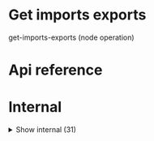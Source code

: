 # Get imports exports

get-imports-exports (node operation)



# Api reference

# Internal

<details><summary>Show internal (31)</summary>
  
  # calculatePackageJsonDependencies()

Calculates new packageJson dependencies object based on imports found in the whole operation.

For monorepo modules, uses the version inside its packagejson (Uses the database to obtain the package.json)

Generated packages are not added to dependencies. Instead a sensible config prop is added to state that this operation only works within a monorepo since it has generated operation deps that are not on the npm registry

For external modules, uses the version that was already present in dependencies, or uses "*"

Also keeps the dependencies that were already there, nothing is removed.


| Input      |    |    |
| ---------- | -- | -- |
| dependencies (optional) | `PackageInfoObject` | Current dependencies object in your operation |,| imports | `Creation<TsImport>`[] | All imports found in your operation |,| packageJsons | `PackageJson`[] | All package-json's in your monorepo |,| operationName | string |  |
| **Output** | { newDependencies: {  }, <br />hasGeneratedDependencies: boolean, <br /> }   |    |



## findAndWriteImportsExports()

takes an operation base path and finds all imports and exports in all the files, and writes it to the ts-imports/ts-exports indexes

NB: has a side effect: it also updates the package.json to include all needed dependencies.


| Input      |    |    |
| ---------- | -- | -- |
| operationBasePath | string |  |,| manualProjectRoot (optional) | string | Manual project root of the operation where the imports and exports needs to be detected and written to database |
| **Output** |    |    |



## getDefaultSymbolType()

gets type of a symbol and if the type has a generic, without recursing.


| Input      |    |    |
| ---------- | -- | -- |
| - | | |
| **Output** | { type: type / value, <br />hasGeneric?: boolean, <br /> }   |    |



## getExportSpecifierNames()

| Input      |    |    |
| ---------- | -- | -- |
| - | | |
| **Output** |    |    |



## getExportSymbolTypeRecursive()

gets type of exportSymbols. recurses if it's an exportsymbol

TODO: NB: exports that come from a destructured initialiser aren't found! fix it


| Input      |    |    |
| ---------- | -- | -- |
| - | | |
| **Output** | { type: type / value, <br />hasGeneric?: boolean, <br /> }   |    |



## getImportSpecifiersWithNames()

get the ImportSpecifier(s) of with a certain name.


| Input      |    |    |
| ---------- | -- | -- |
| - | | |
| **Output** |    |    |



## getImportsExportsTest()

| Input      |    |    |
| ---------- | -- | -- |
| - | | |
| **Output** |    |    |



## getImportsExports()

Uses ts-morph to get all exports inside all files in a project or an array of source files.
Doesn't use index, it actually looks in all files except index,
so some of them may not be exported from the package itself depending on your indexing strategy!


| Input      |    |    |
| ---------- | -- | -- |
| - | | |
| **Output** |    |    |



## getPackageNameFromAbsoluteImport()

parses the absolute import name into the actual package name

- removes internal navigation in the package (everything after the package name)
- assumes packages don't have slashes in their names, execpt that it takes into account scoped packages (e.g. `@company/package`)
- removes things that come before any column (`:`) e.g. `node:fs` becomes `fs`


| Input      |    |    |
| ---------- | -- | -- |
| absoluteImportName | string |  |
| **Output** |    |    |



## getSymbolTypeDeclarations()

| Input      |    |    |
| ---------- | -- | -- |
| - | | |
| **Output** | {  }[]   |    |



## getTypeFromImportSpecifierRecursive()

Recursive function that gets the type specifier from an import specifier


| Input      |    |    |
| ---------- | -- | -- |
| - | | |
| **Output** | { type: type / value, <br />hasGeneric?: boolean, <br /> }   |    |



## isAbsoluteImportBuiltin()

returns true if the absolute import is built in into node


| Input      |    |    |
| ---------- | -- | -- |
| absoluteImportName | string |  |
| **Output** |    |    |



## isAbsoluteImport()

| Input      |    |    |
| ---------- | -- | -- |
| - | | |
| **Output** | {  }   |    |



## isImportFromOptionalFile()

returns true if the import was found in an optional file, e.g. this import is not always included in the bundle, so should not be a dependency


| Input      |    |    |
| ---------- | -- | -- |
| tsImport | `Creation<TsImport>` |  |
| **Output** | {  }   |    |



## writeResult()

| Input      |    |    |
| ---------- | -- | -- |
| options | { operationName: string, <br />success: boolean, <br />message: string, <br />manualProjectRoot?: string, <br /> } |  |
| **Output** |    |    |



## 📄 calculatePackageJsonDependencies (exported const)

Calculates new packageJson dependencies object based on imports found in the whole operation.

For monorepo modules, uses the version inside its packagejson (Uses the database to obtain the package.json)

Generated packages are not added to dependencies. Instead a sensible config prop is added to state that this operation only works within a monorepo since it has generated operation deps that are not on the npm registry

For external modules, uses the version that was already present in dependencies, or uses "*"

Also keeps the dependencies that were already there, nothing is removed.


## 📄 findAndWriteImportsExports (exported const)

takes an operation base path and finds all imports and exports in all the files, and writes it to the ts-imports/ts-exports indexes

NB: has a side effect: it also updates the package.json to include all needed dependencies.


## 📄 getDefaultSymbolType (exported const)

gets type of a symbol and if the type has a generic, without recursing.


## 📄 getExportSpecifierNames (exported const)

## 📄 getExportSymbolTypeRecursive (exported const)

gets type of exportSymbols. recurses if it's an exportsymbol

TODO: NB: exports that come from a destructured initialiser aren't found! fix it


## 📄 getImportSpecifiersWithNames (exported const)

get the ImportSpecifier(s) of with a certain name.


## 📄 getImportsExportsTest (exported const)

## 📄 getImportsExports (exported const)

Uses ts-morph to get all exports inside all files in a project or an array of source files.
Doesn't use index, it actually looks in all files except index,
so some of them may not be exported from the package itself depending on your indexing strategy!


## 📄 getPackageNameFromAbsoluteImport (exported const)

parses the absolute import name into the actual package name

- removes internal navigation in the package (everything after the package name)
- assumes packages don't have slashes in their names, execpt that it takes into account scoped packages (e.g. `@company/package`)
- removes things that come before any column (`:`) e.g. `node:fs` becomes `fs`


## 📄 getSymbolTypeDeclarations (exported const)

## 📄 getTypeFromImportSpecifierRecursive (exported const)

Recursive function that gets the type specifier from an import specifier


## 📄 isAbsoluteImportBuiltin (exported const)

returns true if the absolute import is built in into node


## 📄 isAbsoluteImport (exported const)

## 📄 isImportFromOptionalFile (exported const)

returns true if the import was found in an optional file, e.g. this import is not always included in the bundle, so should not be a dependency


## 📄 test (exported const)

## 📄 writeResult (exported const)

  </details>

